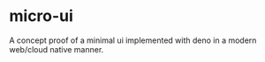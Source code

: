 # micro-ui
A concept proof of a minimal ui implemented with deno in a modern web/cloud native manner.
